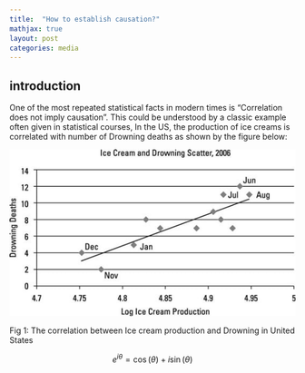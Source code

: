 ```yaml
---
title:  "How to establish causation?"
mathjax: true
layout: post
categories: media
---
```





## introduction
One of the most repeated statistical facts in modern times is “Correlation does not imply causation”. This could be understood by a classic example often given in statistical courses, In the US, the production of ice creams is correlated with number of Drowning deaths as shown by the figure below:


![Alt text](Ice_cream_and_drowning.jpg?raw=true)


Fig 1: The correlation between Ice cream production and Drowning in United States

$$ e^{i\theta}=\cos(\theta)+i\sin(\theta) $$
